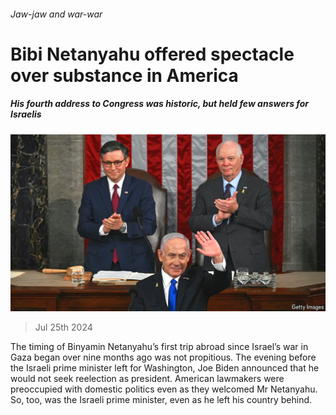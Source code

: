 ###### Jaw-jaw and war-war

# Bibi Netanyahu offered spectacle over substance in America 

##### His fourth address to Congress was historic, but held few answers for Israelis 

![image](images/20240727_MAP003.jpg) 

> Jul 25th 2024 

The timing of Binyamin Netanyahu’s first trip abroad since Israel’s war in Gaza began over nine months ago was not propitious. The evening before the Israeli prime minister left for Washington, Joe Biden announced that he would not seek reelection as president. American lawmakers were preoccupied with domestic politics even as they welcomed Mr Netanyahu. So, too, was the Israeli prime minister, even as he left his country behind. 

